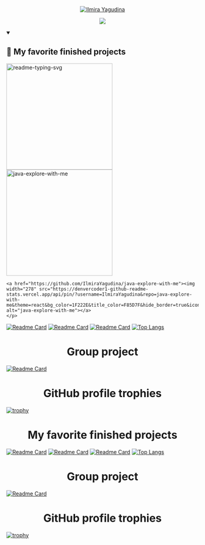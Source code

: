 <p align="center">
  <a href="https://github.com/IlmiraYagudina">
    <img src="https://readme-typing-svg.demolab.com/?lines=I%20am%20Ilmira%20Yagudina&font=Fira%20Code&center=true&width=440&height=45&color=f75c7e&vCenter=true&pause=1000&size=22" alt="Ilmira Yagudina" /></a>
</p>

<p align="center">
  <!-- Typing SVG by IlmiraYagudina - https://github.com/IlmiraYagudina/readme-typing-svg -->
  <a href="https://github.com/IlmiraYagudina/readme-typing-svg">
    <img src="https://readme-typing-svg.demolab.com/?lines=Java%20developer;1%2B%20years%20of%20coding%20experience;Always%20learning%20new%20things&font=Fira%20Code&center=true&width=440&height=45&color=f75c7e&vCenter=true&pause=1000&size=22" /></a>
</p>

<details open> 
  <summary><h2>📘 My favorite  finished projects</h2></summary>

  <p align="left">

<a href="https://github.com/DenverCoder1/readme-typing-svg"><img width="278" src="https://denvercoder1-github-readme-stats.vercel.app/api/pin/?username=DenverCoder1&repo=readme-typing-svg&theme=react&bg_color=1F222E&title_color=F85D7F&hide_border=true&icon_color=F8D866&show_icons=false" alt="readme-typing-svg"></a>
    <a href="https://github.com/IlmiraYagudina/java-explore-with-me"><img width="278" src="https://denvercoder1-github-readme-stats.vercel.app/api/pin/?username=DenverCoder1&repo=java-explore-with-me&theme=react&bg_color=1F222E&title_color=F85D7F&hide_border=true&icon_color=F8D866&show_icons=false" alt="java-explore-with-me"></a>
    
    
    <a href="https://github.com/IlmiraYagudina/java-explore-with-me"><img width="278" src="https://denvercoder1-github-readme-stats.vercel.app/api/pin/?username=IlmiraYagudina&repo=java-explore-with-me&theme=react&bg_color=1F222E&title_color=F85D7F&hide_border=true&icon_color=F8D866&show_icons=false" alt="java-explore-with-me"></a>
    </p>
</details>

[![Readme Card](https://github-readme-stats.vercel.app/api/pin/?username=IlmiraYagudina&repo=java-explore-with-me)](https://github.com/IlmiraYagudina/java-explore-with-me)
[![Readme Card](https://github-readme-stats.vercel.app/api/pin/?username=IlmiraYagudina&repo=java-shareit)](https://github.com/IlmiraYagudina/java-shareit)
[![Readme Card](https://github-readme-stats.vercel.app/api/pin/?username=IlmiraYagudina&repo=java-kanban)](https://github.com/IlmiraYagudina/java-kanban)
[![Top Langs](https://github-readme-stats.vercel.app/api/top-langs/?username=IlmiraYagudina&layout=compact)](https://github.com/IlmiraYagudina/github-readme-stats)


<h1 align="center">Group project</h1>

[![Readme Card](https://github-readme-stats.vercel.app/api/pin/?username=IlmiraYagudina&repo=java-filmorate)](https://github.com/IlmiraYagudina/java-filmorate)


<h1 align="center">GitHub profile trophies</h1>

[![trophy](https://github-profile-trophy.vercel.app/?username=IlmiraYagudina)](https://github.com/ryo-ma/github-profile-trophy)







<h1 align="center">My favorite  finished projects</h1>

[![Readme Card](https://github-readme-stats.vercel.app/api/pin/?username=IlmiraYagudina&repo=java-explore-with-me)](https://github.com/IlmiraYagudina/java-explore-with-me)
[![Readme Card](https://github-readme-stats.vercel.app/api/pin/?username=IlmiraYagudina&repo=java-shareit)](https://github.com/IlmiraYagudina/java-shareit)
[![Readme Card](https://github-readme-stats.vercel.app/api/pin/?username=IlmiraYagudina&repo=java-kanban)](https://github.com/IlmiraYagudina/java-kanban)
[![Top Langs](https://github-readme-stats.vercel.app/api/top-langs/?username=IlmiraYagudina&layout=compact)](https://github.com/IlmiraYagudina/github-readme-stats)


<h1 align="center">Group project</h1>

[![Readme Card](https://github-readme-stats.vercel.app/api/pin/?username=IlmiraYagudina&repo=java-filmorate)](https://github.com/IlmiraYagudina/java-filmorate)


<h1 align="center">GitHub profile trophies</h1>

[![trophy](https://github-profile-trophy.vercel.app/?username=IlmiraYagudina)](https://github.com/ryo-ma/github-profile-trophy)
